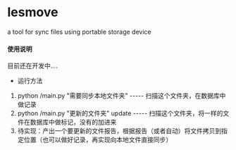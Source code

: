# lesmove
a tool for sync files using portable storage device


#### 使用说明
目前还在开发中....


* 运行方法
1) python /main.py "需要同步本地文件夹"    ----- 扫描这个文件夹，在数据库中做记录
2) python /main.py "更新的文件夹" update  ----- 扫描这个文件夹，将一样的文件在数据库中做标记，没有的加进来
3) 待实现：产出一个要更新的文件报告，根据报告（或者自动）将文件拷贝到指定位置（也可以做好记录，再实现向本地文件直接同步）
